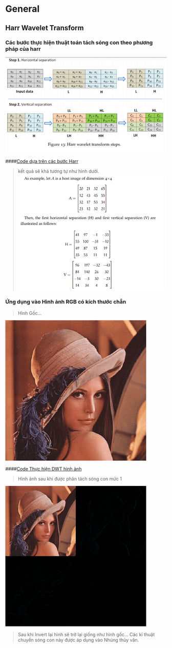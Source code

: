 # General 

## Harr Wavelet Transform
###	Các bước thực hiện thuật toán tách sóng con theo phương pháp của harr
![Image of step harr](https://raw.githubusercontent.com/TrG-1999/programming/master/Algorithm/General/DWT_Harr_wavelet_transform.PNG)

####[Code dựa trên các bước Harr](https://github.com/TrG-1999/programming/tree/master/Algorithm/General/dwt_function.py)
>kết quả sẽ khá tương tự như hình dưới.
![Image of example harr](https://raw.githubusercontent.com/TrG-1999/programming/master/Algorithm/General/example_DWT_harr.PNG)

### Ứng dụng vào Hình ảnh RGB có kích thước chẵn
>Hình Gốc...

![Image of original watemark](https://raw.githubusercontent.com/TrG-1999/programming/master/Algorithm/General/Lena-convert.png)

####[Code Thực hiện DWT hình ảnh](https://github.com/TrG-1999/programming/tree/master/Algorithm/General/using-dwt-harr-in-image.py)
>Hình ảnh sau khi được phân tách sóng con mức 1

![Image of DWT Lv1](https://raw.githubusercontent.com/TrG-1999/programming/master/Algorithm/General/Lena-convert-Dwt.png)

>Sau khi Invert lại hình sẽ trở lại giống như hình gốc... Các kĩ thuật chuyển sóng con này được áp dụng vào Nhúng thủy vân.